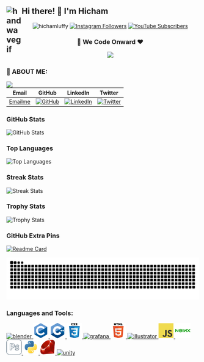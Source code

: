 ## <img alt="handwavegif" src="https://media.giphy.com/media/VCN0UfVCNN064/giphy.gif" width='40' align="left"/> Hi there! 👋 I'm Hicham


<p align="center">
  <img src="https://komarev.com/ghpvc/?username=hichamluffy&label=Profile%20views&color=0e75b6&style=flat&animation=blink" alt="hichamluffy" />
  <a href="https://www.instagram.com/i.mluffy/"><img src="https://img.shields.io/badge/Followers-82-orange?style=flat-square&logo=instagram&logoColor=white" alt="Instagram Followers"></a>
  <a href="https://www.youtube.com/@iiHicham2k/"><img src="https://img.shields.io/badge/Subscribers-3.69k-red?style=flat-square&logo=youtube&logoColor=white" alt="YouTube Subscribers"></a>
</p>


### <p align= "center">🚀 We Code Onward ♥

<p align= "center">
  <img src="https://media.giphy.com/media/PmLSyM6uVcY0na0yiZ/giphy.gif">
</p>

### 👀 ABOUT ME:

<img src="https://media3.giphy.com/media/9ld0KGQmd2WLyLRsSR/giphy.gif?cid=ecf05e47lrn6e96fawpjuvv6tmuful9yuf6sx6zpq6qkgefh&ep=v1_stickers_search&rid=giphy.gif&ct=s" width='40' align="left">
  

| Email                     | GitHub                              | LinkedIn                                        | Twitter                                        |
| -------------------------- | ----------------------------------- | ----------------------------------------------- | ----------------------------------------------- |
| [Emailme](mailto:imalxvssteve2020@gmail.com) | [![GitHub](https://img.shields.io/badge/GitHub-Profile-green?style=flat&logo=github)](https://github.com/HichamLuffy) | [![LinkedIn](https://img.shields.io/badge/LinkedIn-Profile-blue?style=flat&logo=linkedin)](https://www.linkedin.com/in/hicham-fhad-7b9070263/) | [![Twitter](https://img.shields.io/badge/Twitter-Profile-lightblue?style=flat&logo=twitter)](https://twitter.com/D_Hicham2k) |


### GitHub Stats

![GitHub Stats](https://github-readme-stats.vercel.app/api?username=HichamLuffy&show_icons=true&hide_title=true&count_private=true&hide=prs&theme=radical)

### Top Languages

![Top Languages](https://github-readme-stats.vercel.app/api/top-langs/?username=HichamLuffy&layout=compact&theme=radical)

### Streak Stats

![Streak Stats](https://github-readme-streak-stats.herokuapp.com/?user=HichamLuffy&theme=radical)

### Trophy Stats

![Trophy Stats](https://github-profile-trophy.vercel.app/?username=HichamLuffy&theme=radical)

### GitHub Extra Pins

[![Readme Card](https://github-readme-stats.vercel.app/api/pin/?username=HichamLuffy&repo=alx-system_engineering-devops&theme=radical)](https://github.com/HichamLuffy/alx-system_engineering-devops)



<img alt="github contribution grid snake animation" src="https://raw.githubusercontent.com/HichamLuffy/HichamLuffy/output/github-contribution-grid-snake.svg">

<h3 align="left">Languages and Tools:</h3>
<p align="left"> <a href="https://www.blender.org/" target="_blank" rel="noreferrer"> <img src="https://download.blender.org/branding/community/blender_community_badge_white.svg" alt="blender" width="40" height="40"/> </a> <a href="https://www.cprogramming.com/" target="_blank" rel="noreferrer"> <img src="https://raw.githubusercontent.com/devicons/devicon/master/icons/c/c-original.svg" alt="c" width="40" height="40"/> </a> <a href="https://www.w3schools.com/cpp/" target="_blank" rel="noreferrer"> <img src="https://raw.githubusercontent.com/devicons/devicon/master/icons/cplusplus/cplusplus-original.svg" alt="cplusplus" width="40" height="40"/> </a> <a href="https://www.w3schools.com/css/" target="_blank" rel="noreferrer"> <img src="https://raw.githubusercontent.com/devicons/devicon/master/icons/css3/css3-original-wordmark.svg" alt="css3" width="40" height="40"/> </a> <a href="https://grafana.com" target="_blank" rel="noreferrer"> <img src="https://www.vectorlogo.zone/logos/grafana/grafana-icon.svg" alt="grafana" width="40" height="40"/> </a> <a href="https://www.w3.org/html/" target="_blank" rel="noreferrer"> <img src="https://raw.githubusercontent.com/devicons/devicon/master/icons/html5/html5-original-wordmark.svg" alt="html5" width="40" height="40"/> </a> <a href="https://www.adobe.com/in/products/illustrator.html" target="_blank" rel="noreferrer"> <img src="https://www.vectorlogo.zone/logos/adobe_illustrator/adobe_illustrator-icon.svg" alt="illustrator" width="40" height="40"/> </a> <a href="https://developer.mozilla.org/en-US/docs/Web/JavaScript" target="_blank" rel="noreferrer"> <img src="https://raw.githubusercontent.com/devicons/devicon/master/icons/javascript/javascript-original.svg" alt="javascript" width="40" height="40"/> </a> <a href="https://www.nginx.com" target="_blank" rel="noreferrer"> <img src="https://raw.githubusercontent.com/devicons/devicon/master/icons/nginx/nginx-original.svg" alt="nginx" width="40" height="40"/> </a> <a href="https://www.photoshop.com/en" target="_blank" rel="noreferrer"> <img src="https://raw.githubusercontent.com/devicons/devicon/master/icons/photoshop/photoshop-line.svg" alt="photoshop" width="40" height="40"/> </a> <a href="https://www.python.org" target="_blank" rel="noreferrer"> <img src="https://raw.githubusercontent.com/devicons/devicon/master/icons/python/python-original.svg" alt="python" width="40" height="40"/> </a> <a href="https://www.ruby-lang.org/en/" target="_blank" rel="noreferrer"> <img src="https://raw.githubusercontent.com/devicons/devicon/master/icons/ruby/ruby-original.svg" alt="ruby" width="40" height="40"/> </a> <a href="https://unity.com/" target="_blank" rel="noreferrer"> <img src="https://www.vectorlogo.zone/logos/unity3d/unity3d-icon.svg" alt="unity" width="40" height="40"/> </a> </p>
